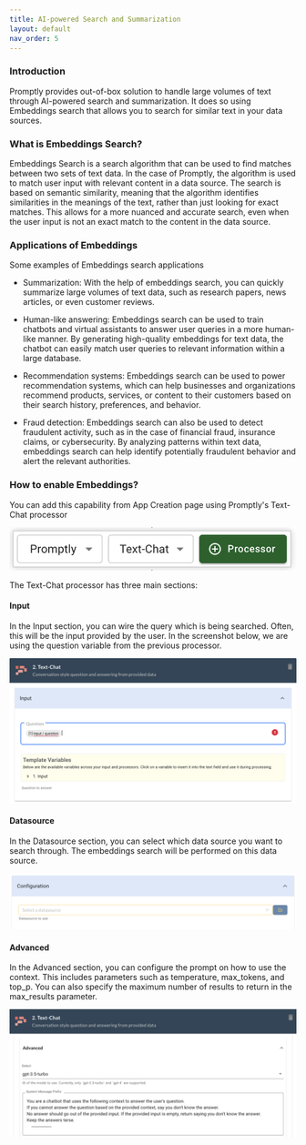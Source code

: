 ```yaml
---
title: AI-powered Search and Summarization
layout: default
nav_order: 5
---
```


### Introduction
Promptly provides out-of-box solution to handle large volumes of text through AI-powered search and summarization. It does so using Embeddings search that allows you to search for similar text in your data sources. 

### What is Embeddings Search?
Embeddings Search is a search algorithm that can be used to find matches between two sets of text data. In the case of Promptly, the algorithm is used to match user input with relevant content in a data source. The search is based on semantic similarity, meaning that the algorithm identifies similarities in the meanings of the text, rather than just looking for exact matches. This allows for a more nuanced and accurate search, even when the user input is not an exact match to the content in the data source.

### Applications of Embeddings

Some examples of Embeddings search applications

* Summarization: With the help of embeddings search, you can quickly summarize large volumes of text data, such as research papers, news articles, or even customer reviews. 
  
* Human-like answering: Embeddings search can be used to train chatbots and virtual assistants to answer user queries in a more human-like manner. By generating high-quality embeddings for text data, the chatbot can easily match user queries to relevant information within a large database.

* Recommendation systems: Embeddings search can be used to power recommendation systems, which can help businesses and organizations recommend products, services, or content to their customers based on their search history, preferences, and behavior.

* Fraud detection: Embeddings search can also be used to detect fraudulent activity, such as in the case of financial fraud, insurance claims, or cybersecurity. By analyzing patterns within text data, embeddings search can help identify potentially fraudulent behavior and alert the relevant authorities.

### How to enable Embeddings?
You can add this capability from App Creation page using Promptly's Text-Chat processor

![Text-Chat Processor](./assets/images/embeddings_textchat_processor.png)

The Text-Chat processor has three main sections:
#### Input

In the Input section, you can wire the query which is being searched. Often, this will be the input provided by the user. In the screenshot below, we are using the question variable from the previous processor.

![Text-Chat Input](./assets/images/embeddings_textchat_input.png)

#### Datasource

In the Datasource section, you can select which data source you want to search through. The embeddings search will be performed on this data source.

![Text-Chat DataSource](./assets/images/embeddings_textchat_datasource.png)

#### Advanced
In the Advanced section, you can configure the prompt on how to use the context. This includes parameters such as temperature, max_tokens, and top_p. You can also specify the maximum number of results to return in the max_results parameter.

![Text-Chat Advanced](./assets/images/embeddings_textchat_prompt.png)
